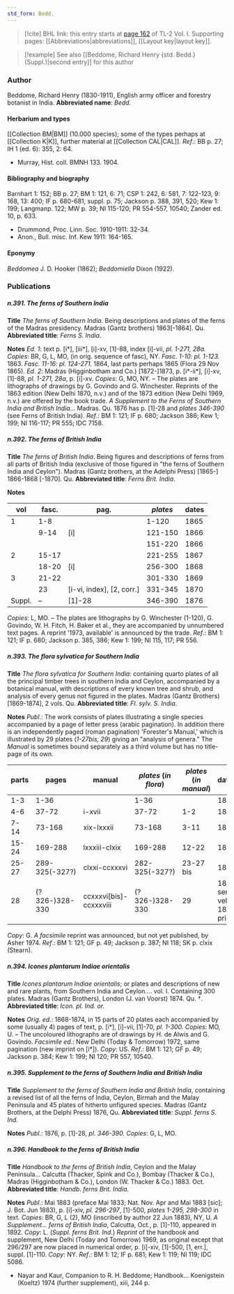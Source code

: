 ```yaml
---
std_form: Bedd.
---
```


> [!cite] BHL link: this entry starts at [page 162](https://www.biodiversitylibrary.org/page/33120293) of TL-2 Vol. I.
> Supporting pages: [[Abbreviations|abbreviations]], [[Layout key|layout key]].

> [!example] See also [[Beddome, Richard Henry {std. Bedd.} (Suppl.)|second entry]] for this author

### Author

Beddome, Richard Henry (1830-1911), English army officer and forestry botanist in India. 
**Abbreviated name**: *Bedd.*

#### Herbarium and types

[[Collection BM|BM]] (10.000 species); some of the types perhaps at [[Collection K|K]], further material at [[Collection CAL|CAL]].
*Ref*.: BB p. 27; IH 1 (ed. 6): 355, 2: 64.
- Murray, Hist. coll. BMNH 133. 1904.

#### Bibliography and biography

Barnhart 1: 152; BB p. 27; BM 1: 121, 6: 71; CSP 1: 242, 6: 581, 7: 122-123, 9: 168, 13: 400; IF p. 680-681, suppl. p. 75; Jackson p. 388, 391, 520; Kew 1: 199; Langmanp. 122; MW p. 39; NI 115-120; PR 554-557, 10540; Zander ed. 10, p. 633.
- Drummond, Proc. Linn. Soc. 1910-1911: 32-34.
- Anon., Bull. misc. Inf. Kew 1911: 164-165.

#### Eponymy

*Beddomea* J. D. Hooker (1862); *Beddomiella* Dixon (1922).

### Publications

##### n.391. The ferns of Southern India

**Title**
*The ferns of Southern India*. Being descriptions and plates of the ferns of the Madras presidency. Madras (Gantz brothers) 1863\[-1864\]. Qu.
**Abbreviated title**: *Ferns S. India*.

**Notes**
*Ed. 1*: text p. \[i\*\], \[iii\*\], \[i\]-xv, \[1\]-88, index \[i\]-vii, *pl. 1-271, 28a. Copies*: BR, G, L, MO, (in orig. sequence of fasc), NY. *Fasc. 1-10: pl. 1-123.* 1863. *Fasc. 11-16: pl. 124-271.* 1864, last parts perhaps 1865 (Flora 29 Nov 1865).
*Ed. 2*: Madras (Higginbotham and Co.) \[1872-\]1873, p. \[i\*-ii\*\], \[i\]-xv, \[1\]-88, *pl. 1-271, 28a*, p. \[i\]-xv. *Copies*: G, MO, NY. – The plates are lithographs of drawings by G. Govindo and G. Winchester. Reprints of the 1863 edition (New Delhi 1870, n.v.) and of the 1873 edition (New Delhi 1969, n.v.) are offered by the book trade.
*A Supplement to the Ferns of Southern India and British India...* Madras. Qu. 1876 has p. \[1\]-28 and *plates 346-390* (see Ferns of British India).
*Ref*.: BM 1: 121; IF p. 680; Jackson 386; Kew 1; 199; NI 116-117; PR 555; IDC 7158.

##### n.392. The ferns of British India

**Title**
*The ferns of British India*. Being figures and descriptions of ferns from all parts of British India (exclusive of those figured in "the ferns of Southern India and Ceylon"). Madras (Gantz brothers, at the Adelphi Press) \[1865-\] 1866-1868 \[-1870\]. Qu.
**Abbreviated title**: *Ferns Brit. India*.

**Notes**

|vol	|fasc.	|pag.	|*plates*	|dates|
|---	|---	|---	|---	|---	|
|1	|1-8	|	|1-120	|1865|
|	|9-14	|\[i\]	|121-150	|1866|
|	|	|	|151-220	|1866|
|2	|15-17	|	|221-255	|1867|
|	|18-20	|\[i\]	|256-300	|1868|
|3	|21-22	|	|301-330	|1869|
|	|23	|\[i-vi, index\], \[2, corr.\]	|331-345	|1870|
|Suppl.	|–	|\[1\]-28	|346-390	|1876|

*Copies*: L, MO. – The plates are lithographs by G. Winchester (1-120), G. Govindo, W. H. Fitch, H. Baker et al., they are accompanied by unnumbered text pages. A reprint '1973, available' is announced by the trade.
*Ref*.: BM 1: 121; IF p. 680; Jackson p. 385, 386; Kew 1: 199; NI 115, 117; PR 556.

##### n.393. The flora sylvatica for Southern India

**Title**
*The flora sylvatica for Southern India*: containing quarto plates of all the principal timber trees in southern India and Ceylon, accompanied by a botanical manual, with descriptions of every known tree and shrub, and analysis of every genus not figured in the plates. Madras (Gantz Brothers) \[1869-1874\], 2 vols. Qu.
**Abbreviated title**: *Fl. sylv. S. India*.

**Notes**
*Publ*.: The work consists of plates illustrating a single species accompanied by a page of letter press (arabic pagination). In addition there is an independently paged (roman pagination) 'Forester's Manual,' which is illustrated by 29 plates (*1-27bis, 29*) giving an "analysis of genera." The *Manual* is sometimes bound separately as a third volume but has no title-page of its own.

|parts	|pages	|manual	|*plates* (*in flora*)	|*plates* (*in manual*)	|dates|
|---	|---	|---	|---	|---	|---	|
|1-3	|1-36	|	|1-36	|	|1869|
|4-6	|37-72	|i-xvii	|37-72	|1-2	|1870|
|7-14	|73-168	|xix-lxxxii	|73-168	|3-11	|1871|
|15-24	|169-288	|lxxxiii-clxix	|169-288	|12-22	|1872|
|25-27	|289-325(-327?)	|clxxi-ccxxxvi	|282-325(-327?)	|23-27 bis	|1873|
|28	|(?326-)328-330	|ccxxxvi\[bis\]-ccxxxviii	|(?326-)328-330	|29	|1873 sero vel 1874 prim.|

*Copy*: G.
*A facsimile* reprint was announced, but not yet published, by Asher 1974.
*Ref*.: BM 1: 121; GF p. 49; Jackson p. 387; NI 118; SK p. clxix (Stearn).

##### n.394. Icones plantarum Indiae orientalis

**Title**
*Icones plantarum Indiae orientalis*; or plates and descriptions of new and rare plants, from Southern India and Ceylon.... vol. I. Containing 300 plates. Madras (Gantz Brothers), London (J. van Voorst) 1874. Qu. †.
**Abbreviated title**: *Icon. pl. Ind. or.*

**Notes**
*Orig. ed*.: 1868-1874, in 15 parts of 20 plates each accompanied by some (usually 4) pages of text, p. \[i\*\], \[i\]-vii, \[1\]-70, *pl. 1-300. Copies*: MO, U. – The uncoloured lithographs are of drawings by H. de Alwis and G. Govindo.
*Facsimile ed*.: New Delhi (Today & Tomorrow) 1972, same pagination (new imprint on \[i\*\]). *Copy*: US.
*Ref*.: BM 1: 121; GF p. 49; Jackson p. 384; Kew 1: 199; NI 120; PR 557, 10540.

##### n.395. Supplement to the ferns of Southern India and British India

**Title**
*Supplement to the ferns of Southern India and British India*, containing a revised list of all the ferns of India, Ceylon, Birmah and the Malay Peninsula and 45 plates of hitherto unfigured species. Madras (Gantz Brothers, at the Delphi Press) 1876, Qu.
**Abbreviated title**: *Suppl. ferns S. Ind.*

**Notes**
*Publ*.: 1876, p. \[1\]-28, *pl. 346-390. Copies*: G, L, MO.

##### n.396. Handbook to the ferns of British India

**Title**
*Handbook to the ferns of British India*, Ceylon and the Malay Peninsula... Calcutta (Thacker, Spink and Co.), Bombay (Thacker & Co.), Madras (Higginbotham & Co.), London (W. Thacker & Co.) 1883. Oct.
**Abbreviated title**: *Handb. ferns Brit. India*.

**Notes**
*Publ*.: Mai 1883 (preface Mai 1833; Nat. Nov. Apr and Mai 1883 \[sic\]; J. Bot. Jun 1883), p. \[i\]-xiv, *pl. 296-297*, \[1\]-500, *plates 1-295, 298-300* in text. *Copies*: BR, G, L (2), MO (inscribed by author 22 Jun 1883), NY, U.
*A Supplement... ferns of British India*, Calcutta, Oct., p. \[1\]-110, appeared in 1892.
*Copy*: L. (*Suppl. ferns Brit. Ind.*)
*Reprint* of the handbook and supplement, New Delhi (Today and Tomorrow) 1969, as original except that 296/297 are now placed in numerical order, p. \[i\]-xiv, \[1\]-500, \[1, err.\], suppl. \[1\]-110. *Copy*: NY.
*Ref*.: BM 1: 12; IF p. 681; Kew 1: 119; NI 119; IDC 5086.
- Nayar and Kaur, Companion to R. H. Beddome; Handbook... Koenigstein (Koeltz) 1974 (further supplement), xiii, 244 p.

